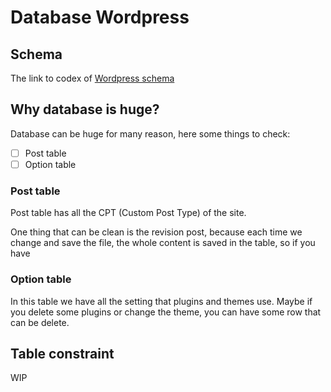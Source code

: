 # Database Wordpress

## Schema

The link to codex of [Wordpress schema](https://codex.wordpress.org/Database_Description)

## Why database is huge?

Database can be huge for many reason, here some things to check:

- [ ] Post table
- [ ] Option table

### Post table

Post table has all the CPT (Custom Post Type) of the site.

One thing that can be clean is the revision post, because each time we change and save the file, the whole content is saved in the table, so if you have 

### Option table

In this table we have all the setting that plugins and themes use. Maybe if you delete some plugins or change the theme, you can have some row that can be delete.

## Table constraint

WIP